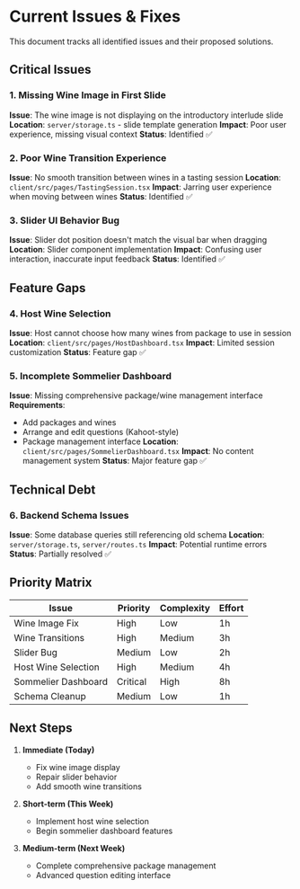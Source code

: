 # Current Issues & Fixes

This document tracks all identified issues and their proposed solutions.

## Critical Issues

### 1. Missing Wine Image in First Slide
**Issue**: The wine image is not displaying on the introductory interlude slide
**Location**: `server/storage.ts` - slide template generation
**Impact**: Poor user experience, missing visual context
**Status**: Identified ✅

### 2. Poor Wine Transition Experience
**Issue**: No smooth transition between wines in a tasting session
**Location**: `client/src/pages/TastingSession.tsx`
**Impact**: Jarring user experience when moving between wines
**Status**: Identified ✅

### 3. Slider UI Behavior Bug
**Issue**: Slider dot position doesn't match the visual bar when dragging
**Location**: Slider component implementation
**Impact**: Confusing user interaction, inaccurate input feedback
**Status**: Identified ✅

## Feature Gaps

### 4. Host Wine Selection
**Issue**: Host cannot choose how many wines from package to use in session
**Location**: `client/src/pages/HostDashboard.tsx`
**Impact**: Limited session customization
**Status**: Feature gap ✅

### 5. Incomplete Sommelier Dashboard
**Issue**: Missing comprehensive package/wine management interface
**Requirements**:
- Add packages and wines
- Arrange and edit questions (Kahoot-style)
- Package management interface
**Location**: `client/src/pages/SommelierDashboard.tsx`
**Impact**: No content management system
**Status**: Major feature gap ✅

## Technical Debt

### 6. Backend Schema Issues
**Issue**: Some database queries still referencing old schema
**Location**: `server/storage.ts`, `server/routes.ts`
**Impact**: Potential runtime errors
**Status**: Partially resolved ✅

## Priority Matrix

| Issue | Priority | Complexity | Effort |
|-------|----------|------------|--------|
| Wine Image Fix | High | Low | 1h |
| Wine Transitions | High | Medium | 3h |
| Slider Bug | Medium | Low | 2h |
| Host Wine Selection | High | Medium | 4h |
| Sommelier Dashboard | Critical | High | 8h |
| Schema Cleanup | Medium | Low | 1h |

## Next Steps

1. **Immediate (Today)**
   - Fix wine image display
   - Repair slider behavior
   - Add smooth wine transitions

2. **Short-term (This Week)**
   - Implement host wine selection
   - Begin sommelier dashboard features

3. **Medium-term (Next Week)**
   - Complete comprehensive package management
   - Advanced question editing interface